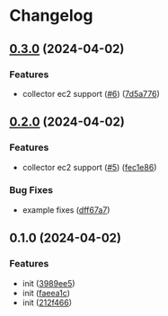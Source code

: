 # Changelog

## [0.3.0](https://github.com/miggo-io/terraform-aws-miggo-deployment/compare/v0.2.0...v0.3.0) (2024-04-02)


### Features

* collector ec2 support ([#6](https://github.com/miggo-io/terraform-aws-miggo-deployment/issues/6)) ([7d5a776](https://github.com/miggo-io/terraform-aws-miggo-deployment/commit/7d5a7767da56ad1988399c104a2a64b70ff9af2a))

## [0.2.0](https://github.com/miggo-io/terraform-aws-miggo-deployment/compare/v0.1.0...v0.2.0) (2024-04-02)


### Features

* collector ec2 support ([#5](https://github.com/miggo-io/terraform-aws-miggo-deployment/issues/5)) ([fec1e86](https://github.com/miggo-io/terraform-aws-miggo-deployment/commit/fec1e860bc33228074e83281bc0c642c5fe4f5a1))


### Bug Fixes

* example fixes ([dff67a7](https://github.com/miggo-io/terraform-aws-miggo-deployment/commit/dff67a7bd00630b173fc620f6e26a956d19d92a4))

## 0.1.0 (2024-04-02)


### Features

* init ([3989ee5](https://github.com/miggo-io/terraform-aws-miggo-deployment/commit/3989ee559eeacebe9e8d803db38773da3cc122cc))
* init ([faeea1c](https://github.com/miggo-io/terraform-aws-miggo-deployment/commit/faeea1c863fff7db3c789d864384156067072129))
* init ([212f466](https://github.com/miggo-io/terraform-aws-miggo-deployment/commit/212f466cf8ae3749a6ce1114d18324d1208fb763))
